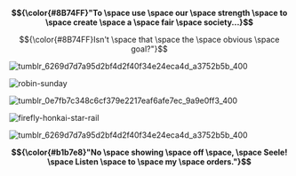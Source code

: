 
**$${\color{#8B74FF}"To \space use \space our \space strength \space to \space create \space a \space fair \space society...}$$**

$${\color{#8B74FF}Isn't \space that \space the \space obvious \space goal?"}$$

![tumblr_6269d7d7a95d2bf4d2f40f34e24eca4d_a3752b5b_400](https://github.com/Sea-of-Butterflies/Sea-of-Butterflies/assets/143153577/aae8c51a-d4f4-4a70-b10a-3c02834588e2)

![robin-sunday](https://github.com/Renew-Your-Definition/Renew-Your-Definition/assets/143153577/379c8066-6687-4d91-a3e9-34e8208fd94a)

![tumblr_0e7fb7c348c6cf379e2217eaf6afe7ec_9a9e0ff3_400](https://github.com/Sea-of-Butterflies/Sea-of-Butterflies/assets/143153577/6b3d2388-2687-46a2-854e-ca42b0864fba)

![firefly-honkai-star-rail](https://github.com/Renew-Your-Definition/Renew-Your-Definition/assets/143153577/18810281-90fe-4891-938b-b6a3de314a74)

![tumblr_6269d7d7a95d2bf4d2f40f34e24eca4d_a3752b5b_400](https://github.com/Sea-of-Butterflies/Sea-of-Butterflies/assets/143153577/aae8c51a-d4f4-4a70-b10a-3c02834588e2)

**$${\color{#b1b7e8}"No \space showing \space  off \space, \space Seele! \space Listen \space to \space my \space orders."}$$**
